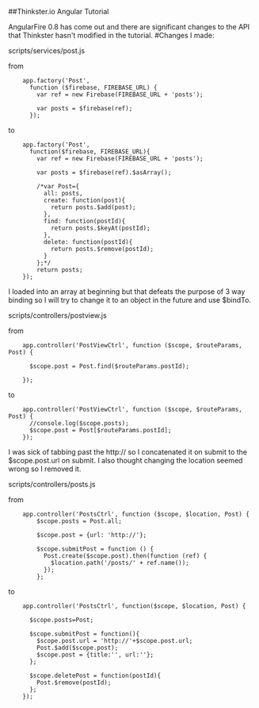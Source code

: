 ##Thinkster.io Angular Tutorial

AngularFire 0.8 has come out and there are significant changes to the API that Thinkster hasn't modified in the tutorial.
#Changes I made:

scripts/services/post.js

from

        app.factory('Post',
          function ($firebase, FIREBASE_URL) {
            var ref = new Firebase(FIREBASE_URL + 'posts');

            var posts = $firebase(ref);
          });
to

        app.factory('Post',
          function($firebase, FIREBASE_URL){
            var ref = new Firebase(FIREBASE_URL + 'posts');

            var posts = $firebase(ref).$asArray();

            /*var Post={
              all: posts,
              create: function(post){
                return posts.$add(post);
              },
              find: function(postId){
                return posts.$keyAt(postId);
              },
              delete: function(postId){
                return posts.$remove(postId);
              }
            };*/
            return posts;
        });

I loaded into an array at beginning but that defeats the purpose of 3 way binding so I will try to change it to an object in the future and use $bindTo.

scripts/controllers/postview.js

from

        app.controller('PostViewCtrl', function ($scope, $routeParams, Post) {

          $scope.post = Post.find($routeParams.postId);

        });

to

        app.controller('PostViewCtrl', function ($scope, $routeParams, Post) {
          //console.log($scope.posts);
          $scope.post = Post[$routeParams.postId];
        });

I was sick of tabbing past the http:// so I concatenated it on submit to the $scope.post.url on submit. I also thought changing the location seemed wrong so I removed it.

scripts/controllers/posts.js

from

        app.controller('PostsCtrl', function ($scope, $location, Post) {
            $scope.posts = Post.all;

            $scope.post = {url: 'http://'};

            $scope.submitPost = function () {
              Post.create($scope.post).then(function (ref) {
                $location.path('/posts/' + ref.name());
              });
            };

to

        app.controller('PostsCtrl', function($scope, $location, Post) {

          $scope.posts=Post;

          $scope.submitPost = function(){
            $scope.post.url = 'http://'+$scope.post.url;
            Post.$add($scope.post);
            $scope.post = {title:'', url:''};
          };

          $scope.deletePost = function(postId){
            Post.$remove(postId);
          };
        });
